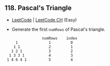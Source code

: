 ## 118. Pascal's Triangle

-  [LeetCode](https://leetcode.com/problems/pascals-triangle/) | [LeetCode CH](https://leetcode.cn/problems/pascals-triangle/) (Easy)

-   Generate the first `numRows` of Pascal's triangle.

```plaintext
                 numRows    index
     1              1         0
    1 1             2         1
   1 2 1            3         2
  1 3 3 1           4         3
 1 4 6 4 1          5         4
```

